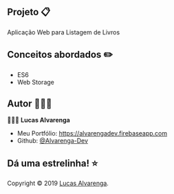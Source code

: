 ## Projeto 📋

<p>Aplicação Web para Listagem de Livros</p>

## Conceitos abordados ✏️

- ES6 
- Web Storage

## Autor 🙋🏻‍♂️

💁🏻‍♂️ **Lucas Alvarenga**

* Meu Portfólio: https://alvarengadev.firebaseapp.com
* Github: [@Alvarenga-Dev](https://github.com/Alvarenga-Dev)

## Dá uma estrelinha! ⭐️

Copyright © 2019 [Lucas Alvarenga](https://github.com/Alvarenga-Dev). <br/>
